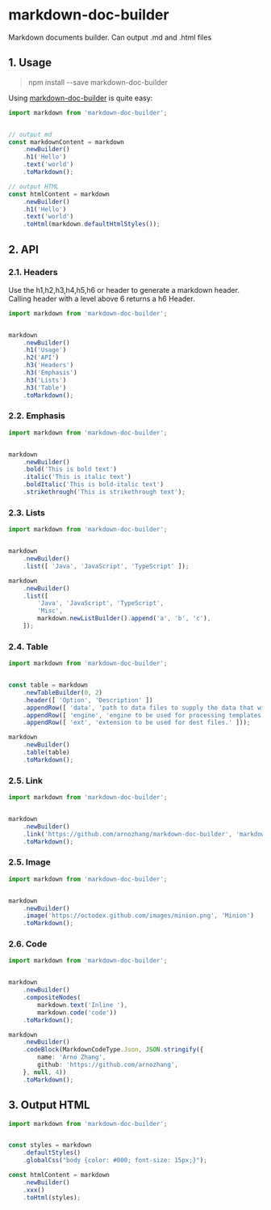 # markdown-doc-builder

Markdown documents builder. Can output .md and .html files

## 1. Usage

> npm install --save markdown-doc-builder

Using [markdown-doc-builder](https://www.npmjs.com/package/markdown-doc-builder) is quite easy:

```typescript
import markdown from 'markdown-doc-builder';


// output md
const markdownContent = markdown
    .newBuilder()
    .h1('Hello')
    .text('world')
    .toMarkdown();

// output HTML
const htmlContent = markdown
    .newBuilder()
    .h1('Hello')
    .text('world')
    .toHtml(markdown.defaultHtmlStyles());
```

## 2. API

### 2.1. Headers

Use the h1,h2,h3,h4,h5,h6 or header to generate a markdown header. Calling header with a level above 6 returns a h6 Header.

```typescript
import markdown from 'markdown-doc-builder';


markdown
    .newBuilder()
    .h1('Usage')
    .h2('API')
    .h3('Headers')
    .h3('Emphasis')
    .h3('Lists')
    .h3('Table')
    .toMarkdown();
```

### 2.2. Emphasis

```typescript
import markdown from 'markdown-doc-builder';


markdown
    .newBuilder()
    .bold('This is bold text')
    .italic('This is italic text')
    .boldItalic('This is bold-italic text')
    .strikethrough('This is strikethrough text');
```

### 2.3. Lists

```typescript
import markdown from 'markdown-doc-builder';


markdown
    .newBuilder()
    .list([ 'Java', 'JavaScript', 'TypeScript' ]);

markdown
    .newBuilder()
    .list([
        'Java', 'JavaScript', 'TypeScript',
        'Misc',
        markdown.newListBuilder().append('a', 'b', 'c'),
    ]);
```

### 2.4. Table

```typescript
import markdown from 'markdown-doc-builder';


const table = markdown
    .newTableBuilder(0, 2)
    .header([ 'Option', 'Description' ])
    .appendRow([ 'data', 'path to data files to supply the data that will be passed into templates.' ])
    .appendRow([ 'engine', 'engine to be used for processing templates. Handlebars is the default.' ])
    .appendRow([ 'ext', 'extension to be used for dest files.' ]));

markdown
    .newBuilder()
    .table(table)
    .toMarkdown();
```

### 2.5. Link

```typescript
import markdown from 'markdown-doc-builder';


markdown
    .newBuilder()
    .link('https://github.com/arnozhang/markdown-doc-builder', 'markdown-doc-builder')
    .toMarkdown();
```

### 2.5. Image

```typescript
import markdown from 'markdown-doc-builder';


markdown
    .newBuilder()
    .image('https://octodex.github.com/images/minion.png', 'Minion')
    .toMarkdown();
```

### 2.6. Code

```typescript
import markdown from 'markdown-doc-builder';


markdown
    .newBuilder()
    .compositeNodes(
        markdown.text('Inline '),
        markdown.code('code'))
    .toMarkdown();

markdown
    .newBuilder()
    .codeBlock(MarkdownCodeType.Json, JSON.stringify({
        name: 'Arno Zhang',
        github: 'https://github.com/arnozhang',
    }, null, 4))
    .toMarkdown();
```

## 3. Output HTML


```typescript
import markdown from 'markdown-doc-builder';


const styles = markdown
    .defaultStyles()
    .globalCss("body {color: #000; font-size: 15px;}");

const htmlContent = markdown
    .newBuilder()
    .xxx()
    .toHtml(styles);
```
